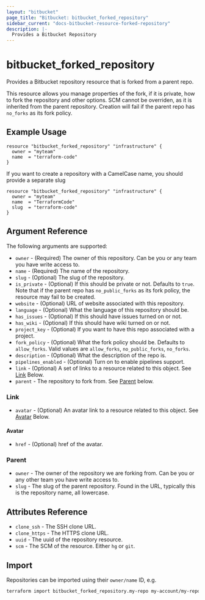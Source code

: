 ```yaml
---
layout: "bitbucket"
page_title: "Bitbucket: bitbucket_forked_repository"
sidebar_current: "docs-bitbucket-resource-forked-repository"
description: |-
  Provides a Bitbucket Repository
---
```


# bitbucket\_forked\_repository

Provides a Bitbucket repository resource that is forked from a parent repo.

This resource allows you manage properties of the fork, if it is
private, how to fork the repository and other options. SCM cannot be overriden,
as it is inherited from the parent repository. Creation will fail if the parent
repo has `no_forks` as its fork policy.

## Example Usage

```hcl
resource "bitbucket_forked_repository" "infrastructure" {
  owner = "myteam"
  name  = "terraform-code"
}
```

If you want to create a repository with a CamelCase name, you should provide
a separate slug

```hcl
resource "bitbucket_forked_repository" "infrastructure" {
  owner = "myteam"
  name  = "TerraformCode"
  slug  = "terraform-code"
}
```

## Argument Reference

The following arguments are supported:

* `owner` - (Required) The owner of this repository. Can be you or any team you
  have write access to.
* `name` - (Required) The name of the repository.
* `slug` - (Optional) The slug of the repository.
* `is_private` - (Optional) If this should be private or not. Defaults to `true`. Note that if
  the parent repo has `no_public_forks` as its fork policy, the resource may
  fail to be created.
* `website` - (Optional) URL of website associated with this repository.
* `language` - (Optional) What the language of this repository should be.
* `has_issues` - (Optional) If this should have issues turned on or not.
* `has_wiki` - (Optional) If this should have wiki turned on or not.
* `project_key` - (Optional) If you want to have this repo associated with a
  project.
* `fork_policy` - (Optional) What the fork policy should be. Defaults to
  `allow_forks`. Valid values are `allow_forks`, `no_public_forks`, `no_forks`.
* `description` - (Optional) What the description of the repo is.
* `pipelines_enabled` - (Optional) Turn on to enable pipelines support.
* `link` - (Optional) A set of links to a resource related to this object. See [Link](#link) Below.
* `parent` - The repository to fork from. See [Parent](#parent) below.

### Link

* `avatar` - (Optional) An avatar link to a resource related to this object. See [Avatar](#avatar) Below.

#### Avatar

* `href` - (Optional) href of the avatar.

### Parent

* `owner` - The owner of the repository we are forking from. Can be you or any other team you
  have write access to.
* `slug` - The slug of the parent repository. Found in the URL, typically this is the repository
  name, all lowercase.

## Attributes Reference

* `clone_ssh` - The SSH clone URL.
* `clone_https` - The HTTPS clone URL.
* `uuid` - The uuid of the repository resource.
* `scm` - The SCM of the resource. Either `hg` or `git`.

## Import

Repositories can be imported using their `owner/name` ID, e.g.

```sh
terraform import bitbucket_forked_repository.my-repo my-account/my-repo
```
